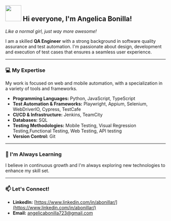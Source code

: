 ## <img src="https://media.giphy.com/media/VgCDAzcKvsR6OM0uWg/giphy.gif" width="50">  Hi everyone, I'm Angelica Bonilla! 
*Like a normal girl, just way more awesome!*


I am a skilled **QA Engineer** with a strong background in software quality assurance and test automation. I'm passionate about design, development and execution of test cases that ensures a seamless user experience.

---

### 💻 My Expertise

My work is focused on web and mobile automation, with a specialization in a variety of tools and frameworks.

* **Programming Languages:** Python, JavaScript, TypeScript 
* **Test Automation & Frameworks:** Playwright, Appium, Selenium, WebDriverIO, Cypress, TestCafe
* **CI/CD & Infrastructure:** Jenkins, TeamCity 
* **Databases:** SQL 
* **Testing Methodologies:** Mobile Testing, Visual Regression Testing,Functional Testing, Web Testing, API testing
* **Version Control:** Git 

---

### 🌱 I'm Always Learning

I believe in continuous growth and I'm always exploring new technologies to enhance my skill set.

---

### 📫 Let's Connect!

* **LinkedIn:** [https://www.linkedin.com/in/abonillar/](https://www.linkedin.com/in/abonillar/)
* **Email:** angelicabonilla723@gmail.com

